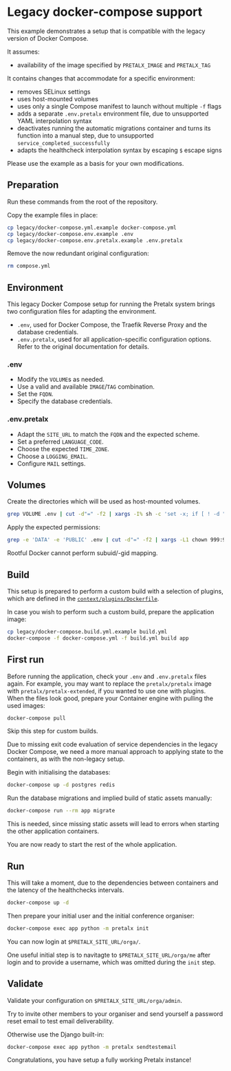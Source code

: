 # Legacy docker-compose support

This example demonstrates a setup that is compatible with the legacy version of Docker Compose.

It assumes:

- availability of the image specified by `PRETALX_IMAGE` and `PRETALX_TAG`

It contains changes that accommodate for a specific environment:

- removes SELinux settings
- uses host-mounted volumes
- uses only a single Compose manifest to launch without multiple `-f` flags
- adds a separate `.env.pretalx` environment file, due to unsupported YAML interpolation syntax
- deactivates running the automatic migrations container and turns its function into a manual step, due to unsupported `service_completed_successfully`
- adapts the healthcheck interpolation syntax by escaping `$` escape signs

Please use the example as a basis for your own modifications.

## Preparation

Run these commands from the root of the repository.

Copy the example files in place:

```sh
cp legacy/docker-compose.yml.example docker-compose.yml
cp legacy/docker-compose.env.example .env
cp legacy/docker-compose.env.pretalx.example .env.pretalx
```

Remove the now redundant original configuration:

```sh
rm compose.yml
```

## Environment

This legacy Docker Compose setup for running the Pretalx system brings two configuration files for adapting the environment.

- `.env`, used for Docker Compose, the Traefik Reverse Proxy and the database credentials.
- `.env.pretalx`, used for all application-specific configuration options. Refer to the original documentation for details.

### .env

- Modify the `VOLUME`s as needed.
- Use a valid and available `IMAGE`/`TAG` combination.
- Set the `FQDN`.
- Specify the database credentials.

### .env.pretalx

- Adapt the `SITE_URL` to match the `FQDN` and the expected scheme.
- Set a preferred `LANGUAGE_CODE`.
- Choose the expected `TIME_ZONE`.
- Choose a `LOGGING_EMAIL`.
- Configure `MAIL` settings.

## Volumes

Create the directories which will be used as host-mounted volumes.

```sh
grep VOLUME .env | cut -d"=" -f2 | xargs -I% sh -c 'set -x; if [ ! -d "%" ]; then echo "Create: %"; mkdir -p "%"; else echo "Exists: %"; fi'
```

Apply the expected permissions:

```sh
grep -e 'DATA' -e 'PUBLIC' .env | cut -d"=" -f2 | xargs -L1 chown 999:999
```

Rootful Docker cannot perform subuid/-gid mapping.

## Build

This setup is prepared to perform a custom build with a selection of plugins, which are defined in the [`context/plugins/Dockerfile`](./context/plugins/Dockerfile).

In case you wish to perform such a custom build, prepare the application image:

```sh
cp legacy/docker-compose.build.yml.example build.yml
docker-compose -f docker-compose.yml -f build.yml build app
```

## First run

Before running the application, check your `.env` and `.env.pretalx` files again. For example, you may want to replace the `pretalx/pretalx` image with `pretalx/pretalx-extended`, if you wanted to use one with plugins. When the files look good, prepare your Container engine with pulling the used images:

```sh
docker-compose pull
```

Skip this step for custom builds.

Due to missing exit code evaluation of service dependencies in the legacy Docker Compose, we need a more manual approach to applying state to the containers, as with the non-legacy setup.

Begin with initialising the databases:

```sh
docker-compose up -d postgres redis
```

Run the database migrations and implied build of static assets manually:

```sh
docker-compose run --rm app migrate
```

This is needed, since missing static assets will lead to errors when starting the other application containers.

You are now ready to start the rest of the whole application.

## Run

This will take a moment, due to the dependencies between containers and the latency of the healthchecks intervals.

```sh
docker-compose up -d
```

Then prepare your initial user and the initial conference organiser:

```sh
docker-compose exec app python -m pretalx init
```

You can now login at `$PRETALX_SITE_URL/orga/`.

One useful initial step is to navitagte to `$PRETALX_SITE_URL/orga/me` after login and to provide a username, which was omitted during the `init` step.

## Validate

Validate your configuration on `$PRETALX_SITE_URL/orga/admin`.

Try to invite other members to your organiser and send yourself a password reset email to test email deliverability.

Otherwise use the Django built-in:

```sh
docker-compose exec app python -m pretalx sendtestemail
```

Congratulations, you have setup a fully working Pretalx instance!
